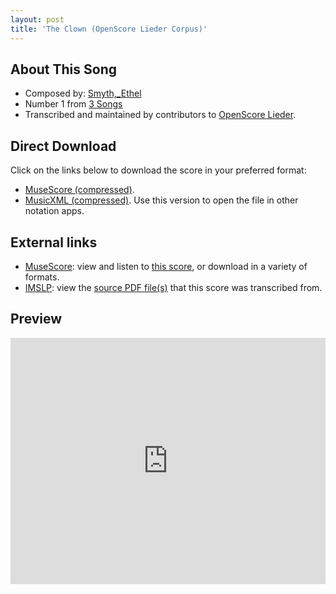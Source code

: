 ```yaml
---
layout: post
title: 'The Clown (OpenScore Lieder Corpus)'
---
```


## About This Song

- Composed by: [Smyth,_Ethel](https://fourscoreandmore.org/openscore/lieder/Smyth,_Ethel)
- Number 1 from [3 Songs](https://fourscoreandmore.org/openscore/lieder/Smyth,_Ethel/3_Songs)
- Transcribed and maintained by contributors to [OpenScore Lieder].

[OpenScore Lieder]: https://musescore.com/openscore-lieder-corpus

## Direct Download

Click on the links below to download the score in your preferred format:
- [MuseScore (compressed)](https://github.com/openscore/lieder/blob/main/scores/Smyth,_Ethel/3_Songs/1_The_Clown/lc6665104.mscz?raw=true).
- [MusicXML (compressed)](https://github.com/openscore/lieder/blob/main/scores/Smyth,_Ethel/3_Songs/1_The_Clown/lc6665104.mxl?raw=true). Use this version to open the file in other notation apps.

## External links

- [MuseScore]: view and listen to [this score][MuseScore], or download in a variety of formats.
- [IMSLP]: view the [source PDF file(s)][IMSLP] that this score was transcribed from.

[MuseScore]: https://musescore.com/score/6665104
[IMSLP]: https://imslp.org/wiki/Special:ReverseLookup/394162

## Preview

<iframe width="100%" height="394" src="https://musescore.com/openscore-lieder-corpus/scores/6665104/embed" frameborder="0" allowfullscreen allow="autoplay; fullscreen"></iframe>
